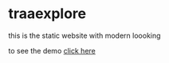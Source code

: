 # traaexplore
this is the static website with modern loooking

to see the demo [click here](https://traaexplore.netlify.com)
